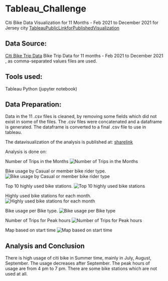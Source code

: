 # Tableau_Challenge


Citi Bike Data Visualization for 11 Months - Feb 2021 to December 2021 for Jersey city [TableauPublicLinkforPublishedVisualization](https://public.tableau.com/views/CitiBikeTrip_16432563004230/NoOfRidesMonth?:language=en-US&:display_count=n&:origin=viz_share_link)

## Data Source:
[Citi Bike Trip Data](https://s3.amazonaws.com/tripdata/index.html) 
Bike Trip Data for 11 months - Feb 2021 to December 2021 , as comma-separated values files are used.

## Tools used:
Tableau
Python (jupyter notebook)

## Data Preparation:
Data in the 11 .csv files is cleaned, by removing some fields which did not exist in some of the files. The .csv files were concatenated and a dataframe is generated. The dataframe is converted to a final .csv file to use in tableau.

The datavisualization of the analysis is published at:
[sharelink](https://public.tableau.com/views/CitiBikeTrip_16432563004230/NoOfRidesMonth?:language=en-US&:display_count=n&:origin=viz_share_link)

Analysis is done on:

Number of Trips in the Months
 ![Number of Trips in the Months](/Images/BikeStationsUsagefor11Months.png)

Bike usage by Casual or member bike rider type.
![Bike usage by Casual or member bike rider type](/Images/NoOfRidesMonthforRiderType.png)

Top 10 highly used bike stations.
![Top 10 highly used bike stations](/Images/Top10BikeStationsfor11Months_details.png)

Highly used bike stations for each month.
![Highly used bike stations for each month](/Images/TopBikeStationsfor11Months.png)

Bike usage per Bike type.
![Bike usage per Bike type](/Images/NoOfRidesRiderandBikeTypes.png)

Number of Trips for Peak hours
![Number of Trips for Peak hours](/Images/Ridesoneachhouroftheday.png)

Map based on start time 
![Map based on start time](/Images/BikeStationsMap.png)

## Analysis and Conclusion
There is high usage of citi bike in Summer time, mainly in July, August, September. 
The usage decreases after September. 
The peak hours of usage are from 4 pm to 7 pm.
There are some bike stations which are not used at all.
